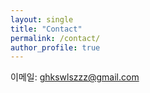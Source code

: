 ```yaml
---
layout: single
title: "Contact"
permalink: /contact/
author_profile: true
---
```


이메일: ghkswlszzz@gmail.com
